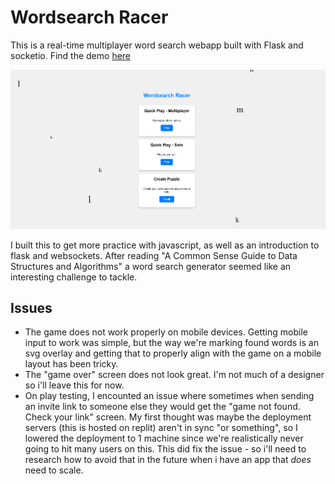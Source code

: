 # Wordsearch Racer
This is a real-time multiplayer word search webapp built with Flask and socketio. Find the demo [here](http://wordsearch-racer.replit.app)

![Preview Image](wordsearch-preview.png "Preview Image")

I built this to get more practice with javascript, as well as an introduction to flask and websockets. After reading "A Common Sense Guide to Data Structures and Algorithms" a word search generator seemed 
like an interesting challenge to tackle.

## Issues
- The game does not work properly on mobile devices. Getting mobile input to work was simple, but the way we're marking found words is an svg overlay and getting that to properly align with the game on a mobile layout has been tricky.
- The "game over" screen does not look great. I'm not much of a designer so i'll leave this for now.
- On play testing, I encounted an issue where sometimes when sending an invite link to someone else they would get the "game not found. Check your link" screen. My first thought was maybe the deployment servers (this is hosted on replit) aren't in sync "or something", so I lowered the deployment to 1 machine since we're realistically never going to hit many users on this. This did fix the issue - so i'll need to research how to avoid that in the future when i have an app that *does* need to scale.
